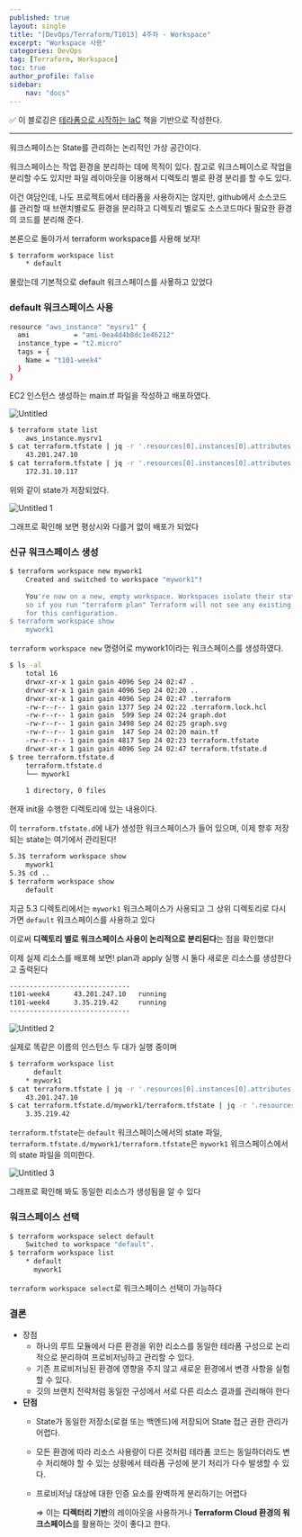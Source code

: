 ```yaml
---
published: true
layout: single
title: "[DevOps/Terraform/T1013] 4주차 - Workspace"
excerpt: "Workspace 사용"
categories: DevOps
tag: [Terraform, Workspace]
toc: true
author_profile: false
sidebar:
    nav: "docs"
---
```


✅ 이 블로깅은 [테라폼으로 시작하는 IaC](https://www.yes24.com/Product/Goods/119179333) 책을 기반으로 작성한다.  

---

워크스페이스는 State를 관리하는 논리적인 가상 공간이다.

워크스페이스는 작업 환경을 분리하는 데에 목적이 있다. 참고로 워크스페이스로 작업을 분리할 수도 있지만 파일 레이아웃을 이용해서 디렉토리 별로 환경 분리를 할 수도 있다.

이건 여담인데, 나도 프로젝트에서 테라폼을 사용하지는 않지만, github에서 소스코드를 관리할 때 브랜치별로도 환경을 분리하고 디렉토리 별로도 소스코드마다 필요한 환경의 코드를 분리해 준다. 

본론으로 돌아가서 terraform workspace를 사용해 보자!

```bash
$ terraform workspace list
	* default
```

몰랐는데 기본적으로 default 워크스페이스를 사욯하고 있었다

### default 워크스페이스 사용

```bash
resource "aws_instance" "mysrv1" {
  ami           = "ami-0ea4d4b8dc1e46212"
  instance_type = "t2.micro"
  tags = {
    Name = "t101-week4"
  }
}
```

EC2 인스턴스 생성하는 main.tf 파일을 작성하고 배포하였다.

![Untitled](https://github.com/gain-yoo/gain-yoo.github.io/assets/100563973/d153f625-4aea-40bf-af06-9cc19dd4f271)


```bash
$ terraform state list
	aws_instance.mysrv1
$ cat terraform.tfstate | jq -r '.resources[0].instances[0].attributes.public_ip'
	43.201.247.10
$ cat terraform.tfstate | jq -r '.resources[0].instances[0].attributes.private_ip'
	172.31.10.117
```

위와 같이 state가 저장되었다.

![Untitled 1](https://github.com/gain-yoo/gain-yoo.github.io/assets/100563973/bb9781d4-ee53-4e53-937c-6ae3454c8712)


그래프로 확인해 보면 평상시와 다를거 없이 배포가 되었다

### 신규 워크스페이스 생성

```bash
$ terraform workspace new mywork1
	Created and switched to workspace "mywork1"!
	
	You're now on a new, empty workspace. Workspaces isolate their state,
	so if you run "terraform plan" Terraform will not see any existing state
	for this configuration.
$ terraform workspace show
	mywork1
```

`terraform workspace new` 명령어로 mywork1이라는 워크스페이스를 생성하였다.

```bash
$ ls -al
	total 16
	drwxr-xr-x 1 gain gain 4096 Sep 24 02:47 .
	drwxr-xr-x 1 gain gain 4096 Sep 24 02:20 ..
	drwxr-xr-x 1 gain gain 4096 Sep 24 02:47 .terraform
	-rw-r--r-- 1 gain gain 1377 Sep 24 02:22 .terraform.lock.hcl
	-rw-r--r-- 1 gain gain  599 Sep 24 02:24 graph.dot
	-rw-r--r-- 1 gain gain 3498 Sep 24 02:25 graph.svg
	-rw-r--r-- 1 gain gain  147 Sep 24 02:20 main.tf
	-rw-r--r-- 1 gain gain 4817 Sep 24 02:23 terraform.tfstate
	drwxr-xr-x 1 gain gain 4096 Sep 24 02:47 terraform.tfstate.d
$ tree terraform.tfstate.d
	terraform.tfstate.d
	└── mywork1
	
	1 directory, 0 files
```

현재 init을 수행한 디렉토리에 있는 내용이다. 

이 `terraform.tfstate.d`에 내가 생성한 워크스페이스가 들어 있으며, 이제 향후 저장되는 state는 여기에서 관리된다!

```bash
5.3$ terraform workspace show
	mywork1
5.3$ cd ..
$ terraform workspace show
	default
```

지금 5.3 디렉토리에서는 `mywork1` 워크스페이스가 사용되고 그 상위 디렉토리로 다시 가면 `default` 워크스페이스를 사용하고 있다

이로써 **디렉토리 별로 워크스페이스 사용이 논리적으로 분리된다**는 점을 확인했다!

이제 실제 리소스를 배포해 보면! plan과 apply 실행 시 둘다 새로운 리소스를 생성한다고 출력된다

```bash
------------------------------
t101-week4      43.201.247.10   running
t101-week4      3.35.219.42     running
------------------------------
```

![Untitled 2](https://github.com/gain-yoo/gain-yoo.github.io/assets/100563973/957f0349-3cfd-4106-a393-c2d47a0f8306)


실제로 똑같은 이름의 인스턴스 두 대가 실행 중이며

```bash
$ terraform workspace list
	  default
	* mywork1
$ cat terraform.tfstate | jq -r '.resources[0].instances[0].attributes.public_ip'
	43.201.247.10
$ cat terraform.tfstate.d/mywork1/terraform.tfstate | jq -r '.resources[0].instances[0].attributes.public_ip'
	3.35.219.42
```

`terraform.tfstate`는 `default` 워크스페이스에서의 state 파일, `terraform.tfstate.d/mywork1/terraform.tfstate`은 `mywork1` 워크스페이스에서의 state 파일을 의미한다.

![Untitled 3](https://github.com/gain-yoo/gain-yoo.github.io/assets/100563973/e4cb36b0-d3b3-4af7-acfb-142a901ee126)


그래프로 확인해 봐도 동일한 리소스가 생성됨을 알 수 있다

### 워크스페이스 선택

```bash
$ terraform workspace select default
	Switched to workspace "default".
$ terraform workspace list
	* default
	  mywork1
```

`terraform workspace select`로 워크스페이스 선택이 가능하다

### 결론

- 장점
    - 하나의 루트 모듈에서 다른 환경을 위한 리소스를 동일한 테라폼 구성으로 논리적으로 분리하여 프로비저닝하고 관리할 수 있다.
    - 기존 프로비저닝된 환경에 영향을 주지 않고 새로운 환경에서 변경 사항을 실험할 수 있다.
    - 깃의 브랜치 전략처럼 동일한 구성에서 서로 다른 리소스 결과를 관리해야 한다
- **단점**
    - State가 동일한 저장소(로컬 또는 백엔드)에 저장되어 State 접근 권한 관리가 어렵다.
    - 모든 환경에 따라 리소스 사용량이 다른 것처럼 테라폼 코드는 동일하더라도 변수 처리해야 할 수 있는 상황에서 테라폼 구성에 분기 처리가 다수 발생할 수 있다.
    - 프로비저닝 대상에 대한 인증 요소를 완벽하게 분리하기는 어렵다
        
        ⇒ 이는 **디렉터리 기반**의 레이아웃을 사용하거나 **Terraform Cloud 환경의 워크스페이스**를 활용하는 것이 좋다고 한다.
